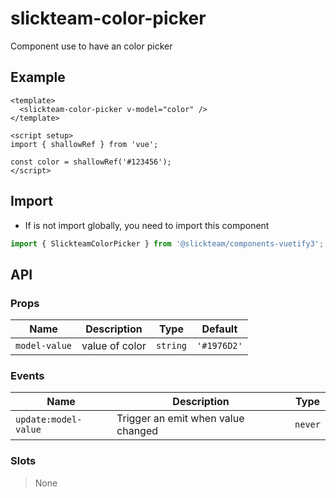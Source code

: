 # slickteam-color-picker

Component use to have an color picker

## Example

```vue
<template>
  <slickteam-color-picker v-model="color" />
</template>

<script setup>
import { shallowRef } from 'vue';

const color = shallowRef('#123456');
</script>
```

## Import

- If is not import globally, you need to import this component

```js
import { SlickteamColorPicker } from '@slickteam/components-vuetify3';
```

## API

### Props

| Name          | Description    | Type     | Default     |
| ------------- | -------------- | -------- | ----------- |
| `model-value` | value of color | `string` | `'#1976D2'` |

### Events

| Name                 | Description                        | Type    |
| -------------------- | ---------------------------------- | ------- |
| `update:model-value` | Trigger an emit when value changed | `never` |

### Slots

> None
